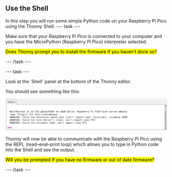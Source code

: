 ## Use the Shell

In this step you will run some simple Python code on your Raspberry Pi Pico using the Thonny Shell. 
--- task ---

Make sure that your Raspberry Pi Pico is connected to your computer and you have the MicroPython (Raspberry Pi Pico) interpreter selected.

<mark>Does Thonny prompt you to install the firmware if you haven't done so? </mark>

--- /task ---

--- task ---

Look at the 'Shell' panel at the bottom of the Thonny editor. 

You should see something like this:

![REPL initial connection messages](images/repl-connected.png)

Thonny will now be able to communicate with the Raspberry Pi Pico using the REPL (read–eval–print loop) which allows you to type in Python code into the Shell and see the output. 

<mark>Will you be prompted if you have no firmware or out of date firmware?</mark>

--- /task ---
